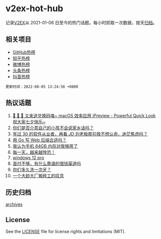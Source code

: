 # v2ex-hot-hub

 记录[V2EX](https://www.v2ex.com/)从 2021-01-06 日至今的热门话题。每小时抓取一次数据，按天[归档](archives)。
 
 ## 相关项目

- [GitHub热榜](https://github.com/snaildev/github-hot-hub)
- [知乎热榜](https://github.com/snaildev/zhihu-hot-hub)
- [微博热榜](https://github.com/snaildev/weibo-hot-hub)
- [头条热榜](https://github.com/snaildev/toutiao-hot-hub)
- [抖音热榜](https://github.com/snaildev/douyin-hot-hub)


 `更新时间：2022-08-05 13:24:56 +0800`

## 热议话题

1. [🎉 🎉 🎉 又来送兑换码咯~ macOS 效率应用 iPreview - Powerful Quick Look 祝大家七夕快乐~](https://www.v2ex.com/t/870662)
1. [你们是否介意自己的小孩不会说家乡话吗？](https://www.v2ex.com/t/870764)
1. [年过 30 的软件从业者，再看 JD 刘老板那句我不想认命，迷茫焦虑吗？](https://www.v2ex.com/t/870639)
1. [用 Go 写 Web 后端合适吗？](https://www.v2ex.com/t/870659)
1. [我认为手机 64GB 内存对我够用了](https://www.v2ex.com/t/870724)
1. [每一天，越来越惶恐！](https://www.v2ex.com/t/870753)
1. [windows 12 pro](https://www.v2ex.com/t/870752)
1. [首付不够，有什么靠谱的借钱渠道吗](https://www.v2ex.com/t/870798)
1. [你们多久洗一次牙？](https://www.v2ex.com/t/870642)
1. [一个大龄大厂搬砖工的叹息](https://www.v2ex.com/t/870825)

## 历史归档

[archives](archives)

## License

See the [LICENSE](LICENSE) file for license rights and limitations (MIT).
